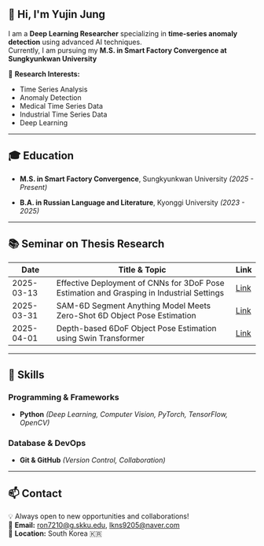 ## 👋 Hi, I'm Yujin Jung
I am a **Deep Learning Researcher** specializing in **time-series anomaly detection** using advanced AI techniques.  
Currently, I am pursuing my **M.S. in Smart Factory Convergence at Sungkyunkwan University**

🔬 **Research Interests:**
- Time Series Analysis
- Anomaly Detection
- Medical Time Series Data
- Industrial Time Series Data
- Deep Learning
  
---

## 🎓 Education

- **M.S. in Smart Factory Convergence**, Sungkyunkwan University *(2025 - Present)*
  
- **B.A. in Russian Language and Literature**, Kyonggi University *(2023 - 2025)*
  
---


## 📚 Seminar on Thesis Research

| Date       | Title & Topic                                                                                         | Link  |
|------------|-------------------------------------------------------------------------------------------------------|-------|
| 2025-03-13 | Effective Deployment of CNNs for 3DoF Pose Estimation and Grasping in Industrial Settings             | [Link](https://www.youtube.com/watch?v=Xr6eF9ux5z4) |
| 2025-03-31 | SAM-6D Segment Anything Model Meets Zero-Shot 6D Object Pose Estimation                               | [Link](https://www.youtube.com/watch?v=eSFdqBNrNzU) |
| 2025-04-01 | Depth-based 6DoF Object Pose Estimation using Swin Transformer                                        | [Link](https://www.youtube.com/watch?v=T0psauag59g) |
---


## 🔧 Skills

### Programming & Frameworks
- **Python** *(Deep Learning, Computer Vision, PyTorch, TensorFlow, OpenCV)*

### Database & DevOps
- **Git & GitHub** *(Version Control, Collaboration)*
  
---

  ## 📫 Contact
💡 Always open to new opportunities and collaborations!  
📧 **Email:** [ron7210@g.skku.edu](mailto:ron7210@g.skku.edu), [lkns9205@naver.com](lkns9205@naver.com)  
📍 **Location:** South Korea 🇰🇷
